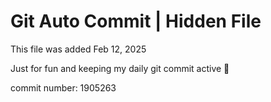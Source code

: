 # Git Auto Commit | Hidden File

This file was added Feb 12, 2025

Just for fun and keeping my daily git commit active 🤪

commit number: 1905263

